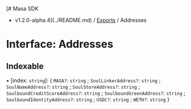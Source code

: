 [# Masa SDK
 - v1.2.0-alpha.4](../README.md) / [Exports](../modules.md) / Addresses

# Interface: Addresses

## Indexable

▪ [index: `string`]: { `MASA?`: `string` ; `SoulLinkerAddress?`: `string` ; `SoulNameAddress?`: `string` ; `SoulStoreAddress?`: `string` ; `SoulboundCreditScoreAddress?`: `string` ; `SoulboundGreenAddress?`: `string` ; `SoulboundIdentityAddress?`: `string` ; `USDC?`: `string` ; `WETH?`: `string`  }
